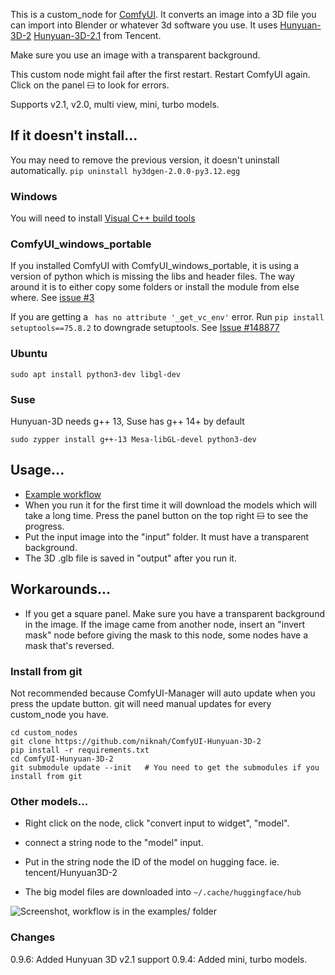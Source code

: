 

This is a custom\_node for [ComfyUI](https://github.com/comfyanonymous/ComfyUI).  It converts an image into a 3D file you can import into Blender or whatever 3d software you use.  It uses [Hunyuan-3D-2](https://github.com/Tencent/Hunyuan3D-2) [Hunyuan-3D-2.1](https://github.com/Tencent/Hunyuan3D-2.1) from Tencent.

Make sure you use an image with a transparent background.

This custom node might fail after the first restart.  Restart ComfyUI again.  Click on the panel ~~☐~~ to look for errors.

Supports v2.1, v2.0, multi view, mini, turbo models.

## If it doesn't install...

You may need to remove the previous version, it doesn't uninstall automatically. `pip uninstall hy3dgen-2.0.0-py3.12.egg`

### Windows

You will need to install [Visual C++ build tools](https://visualstudio.microsoft.com/visual-cpp-build-tools/)

### ComfyUI\_windows\_portable

If you installed ComfyUI with ComfyUI\_windows\_portable, it is using a version of python which is missing the libs and header files.  The way around it is to either copy some folders or install the module from else where. See [issue #3](https://github.com/niknah/ComfyUI-Hunyuan-3D-2/issues/3#issuecomment-2623589325)

If you are getting a ` has no attribute '_get_vc_env'` error.
Run `pip install setuptools==75.8.2` to downgrade setuptools.
See [Issue #148877](https://github.com/pytorch/pytorch/issues/148877)


### Ubuntu 

`sudo apt install python3-dev libgl-dev`

### Suse

Hunyuan-3D needs g++ 13, Suse has g++ 14+ by default

`sudo zypper install g++-13 Mesa-libGL-devel python3-dev`

## Usage...

* [Example workflow](examples/)
* When you run it for the first time it will download the models which will take a long time.  Press the panel button on the top right ~~☐~~ to see the progress.
* Put the input image into the "input" folder.  It must have a transparent background.
* The 3D .glb file is saved in "output" after you run it.

## Workarounds...

* If you get a square panel.  Make sure you have a transparent background in the image.  If the image came from another node, insert an "invert mask" node before giving the mask to this node, some nodes have a mask that's reversed.


### Install from git

Not recommended because ComfyUI-Manager will auto update when you press the update button. git will need manual updates for every custom\_node you have.

```
cd custom_nodes
git clone https://github.com/niknah/ComfyUI-Hunyuan-3D-2
pip install -r requirements.txt
cd ComfyUI-Hunyuan-3D-2
git submodule update --init   # You need to get the submodules if you install from git
```

### Other models...

* Right click on the node, click "convert input to widget", "model".
* connect a string node to the "model" input.
* Put in the string node the ID of the model on hugging face.  ie. tencent/Hunyuan3D-2

* The big model files are downloaded into `~/.cache/huggingface/hub`


![Screenshot, workflow is in the examples/ folder](assets/workflow_screenshot.png)

### Changes

0.9.6: Added Hunyuan 3D v2.1 support
0.9.4: Added mini, turbo models.
